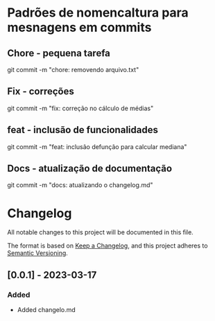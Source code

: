 # Padrões de nomencaltura para mesnagens em commits

## Chore - pequena tarefa

git commit -m "chore: removendo arquivo.txt"

## Fix - correções

git commit -m "fix: correção no cálculo de médias"

## feat - inclusão de funcionalidades

git commit -m "feat: inclusão defunção para calcular mediana"

## Docs - atualização de documentação

git commit -m "docs: atualizando o changelog.md"

# Changelog
All notable changes to this project will be documented in this file.

The format is based on [Keep a Changelog](https://keepachangelog.com/en/1.0.0/),
and this project adheres to [Semantic Versioning](https://semver.org/spec/v2.0.0.html).

## [0.0.1] - 2023-03-17
### Added
- Added changelo.md
